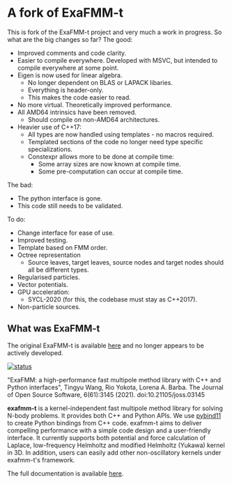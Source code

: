 # A fork of ExaFMM-t

This is fork of the ExaFMM-t project and very much a work in progress. So what are the big changes so far? The good:
* Improved comments and code clarity.
* Easier to compile everywhere. Developed with MSVC, but intended to compile everywhere at some point.
* Eigen is now used for linear algebra.
  * No longer dependent on BLAS or LAPACK libaries.
  * Everything is header-only.
  * This makes the code easier to read.
* No more virtual. Theoretically improved performance.
* All AMD64 intrinsics have been removed.
  * Should compile on non-AMD64 architectures.
* Heavier use of C++17:
  * All types are now handled using templates - no macros required.
  * Templated sections of the code no longer need type specific specializations.
  * Constexpr allows more to be done at compile time:
    * Some array sizes are now known at compile time.
	* Some pre-computation can occur at compile time.

The bad:
* The python interface is gone.
* This code still needs to be validated.

To do:
* Change interface for ease of use.
* Improved testing.
* Template based on FMM order.
* Octree representation
  * Source leaves, target leaves, source nodes and target nodes should all be different types.
* Regularised particles.
* Vector potentials.
* GPU acceleration:
  * SYCL-2020 (for this, the codebase must stay as C++2017).
* Non-particle sources.

## What was ExaFMM-t

The original ExaFMM-t is available [here](https://github.com/exafmm/exafmm-t) and no longer appears to be actively developed.

[![status](https://joss.theoj.org/papers/0faabca7e0ef645b42d7dd72cc924ecc/status.svg)](https://joss.theoj.org/papers/0faabca7e0ef645b42d7dd72cc924ecc)

"ExaFMM: a high-performance fast multipole method library with C++ and Python interfaces", Tingyu Wang, Rio Yokota, Lorena A. Barba. The Journal of Open Source Software, 6(61):3145 (2021). doi:10.21105/joss.03145 

**exafmm-t** is a kernel-independent fast multipole method library for solving N-body problems.
It provides both C++ and Python APIs.
We use [pybind11](https://github.com/pybind/pybind11) to create Python bindings from C++ code.
exafmm-t aims to deliver compelling performance with a simple code design and a user-friendly interface.
It currently supports both potential and force calculation of Laplace, low-frequency Helmholtz and modified Helmholtz (Yukawa) kernel in 3D.
In addition, users can easily add other non-oscillatory kernels under exafmm-t's framework.

The full documentation is available [here](https://exafmm.github.io/exafmm-t).
